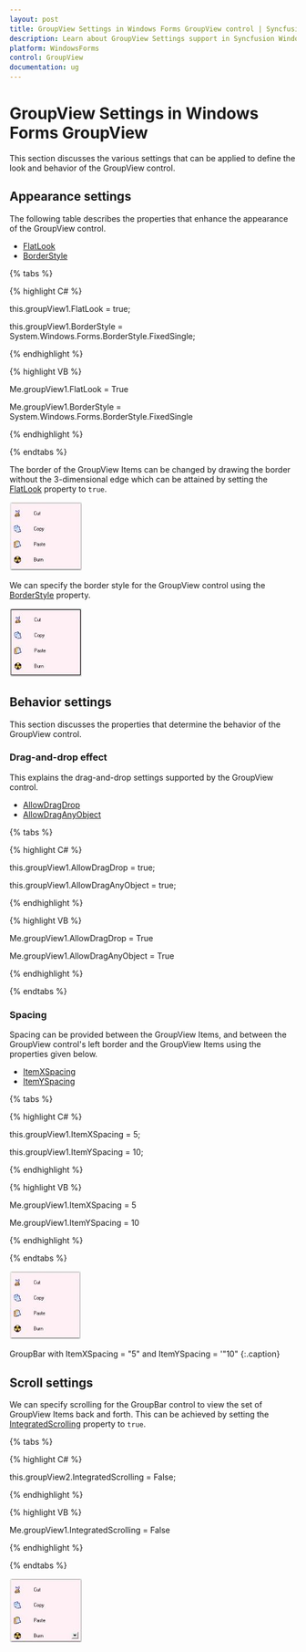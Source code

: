 ```yaml
---
layout: post
title: GroupView Settings in Windows Forms GroupView control | Syncfusion
description: Learn about GroupView Settings support in Syncfusion Windows Forms GroupView control and more details.
platform: WindowsForms
control: GroupView
documentation: ug
---
```

# GroupView Settings in Windows Forms GroupView

This section discusses the various settings that can be applied to define the look and behavior of the GroupView control.

## Appearance settings

The following table describes the properties that enhance the appearance of the GroupView control.

* [FlatLook](https://help.syncfusion.com/cr/windowsforms/Syncfusion.Windows.Forms.Tools.GroupView.html#Syncfusion_Windows_Forms_Tools_GroupView_FlatLook)
* [BorderStyle](https://help.syncfusion.com/cr/windowsforms/Syncfusion.Windows.Forms.Tools.GroupView.html#Syncfusion_Windows_Forms_Tools_GroupView_BorderStyle)

{% tabs %}

{% highlight C# %}

this.groupView1.FlatLook = true;

this.groupView1.BorderStyle = System.Windows.Forms.BorderStyle.FixedSingle;

{% endhighlight %}



{% highlight VB %} 

Me.groupView1.FlatLook = True

Me.groupView1.BorderStyle = System.Windows.Forms.BorderStyle.FixedSingle 

{% endhighlight %}

{% endtabs %}

The border of the GroupView Items can be changed by drawing the border without the 3-dimensional edge which can be attained by setting the [FlatLook](https://help.syncfusion.com/cr/windowsforms/Syncfusion.Windows.Forms.Tools.GroupView.html#Syncfusion_Windows_Forms_Tools_GroupView_FlatLook) property to `true`.

![Flat look](Overview_images/Overview_img56.jpeg)


We can specify the border style for the GroupView control using the [BorderStyle](https://help.syncfusion.com/cr/windowsforms/Syncfusion.Windows.Forms.Tools.GroupView.html#Syncfusion_Windows_Forms_Tools_GroupView_BorderStyle) property.

 ![GroupView border style](Overview_images/Overview_img57.jpeg) 


## Behavior settings

This section discusses the properties that determine the behavior of the GroupView control.

### Drag-and-drop effect

This explains the drag-and-drop settings supported by the GroupView control.

* [AllowDragDrop](https://help.syncfusion.com/cr/windowsforms/Syncfusion.Windows.Forms.Tools.GroupView.html#Syncfusion_Windows_Forms_Tools_GroupView_AllowDragDrop)
* [AllowDragAnyObject](https://help.syncfusion.com/cr/windowsforms/Syncfusion.Windows.Forms.Tools.GroupView.html#Syncfusion_Windows_Forms_Tools_GroupView_AllowDragAnyObject)

{% tabs %}

{% highlight C# %}  

this.groupView1.AllowDragDrop = true;

this.groupView1.AllowDragAnyObject = true;

{% endhighlight %}


{% highlight VB %} 

Me.groupView1.AllowDragDrop = True

Me.groupView1.AllowDragAnyObject = True

{% endhighlight %}

{% endtabs %}

### Spacing

Spacing can be provided between the GroupView Items, and between the GroupView control's left border and the GroupView Items using the properties given below.

* [ItemXSpacing](https://help.syncfusion.com/cr/windowsforms/Syncfusion.Windows.Forms.Tools.GroupView.html#Syncfusion_Windows_Forms_Tools_GroupView_ItemXSpacing)
* [ItemYSpacing](https://help.syncfusion.com/cr/windowsforms/Syncfusion.Windows.Forms.Tools.GroupView.html#Syncfusion_Windows_Forms_Tools_GroupView_ItemYSpacing)

{% tabs %}

{% highlight C# %}  

this.groupView1.ItemXSpacing = 5;

this.groupView1.ItemYSpacing = 10;

{% endhighlight %}



{% highlight VB %}

Me.groupView1.ItemXSpacing = 5

Me.groupView1.ItemYSpacing = 10

{% endhighlight %}

{% endtabs %}

 ![Spacing](Overview_images/Overview_img58.jpeg) 
 
 GroupBar with ItemXSpacing = "5" and ItemYSpacing = '"10"
 {:.caption}
 
## Scroll settings

We can specify scrolling for the GroupBar control to view the set of GroupView Items back and forth. This can be achieved by setting the [IntegratedScrolling](https://help.syncfusion.com/cr/windowsforms/Syncfusion.Windows.Forms.Tools.GroupView.html#Syncfusion_Windows_Forms_Tools_GroupView_IntegratedScrolling) property to `true`.

{% tabs %}

{% highlight C# %}  

this.groupView2.IntegratedScrolling = False;

{% endhighlight %}



{% highlight VB %}

Me.groupView1.IntegratedScrolling = False

{% endhighlight %}

{% endtabs %}

![Scroll support](Overview_images/Overview_img59.jpeg) 





